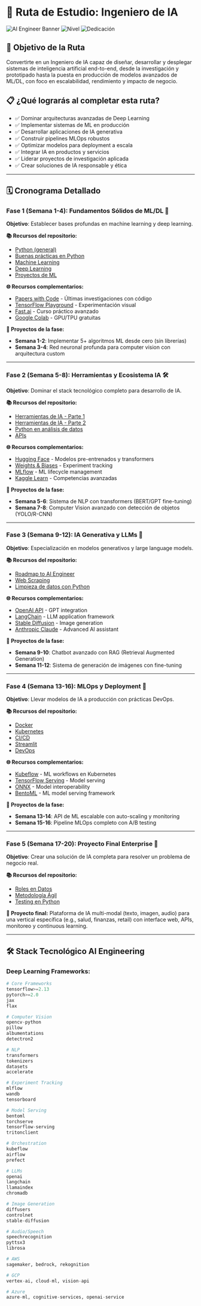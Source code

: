 # 🤖 Ruta de Estudio: Ingeniero de IA

![AI Engineer Banner](https://img.shields.io/badge/Duración-16--20%20semanas-blue) ![Nivel](https://img.shields.io/badge/Nivel-Avanzado%20a%20Experto-red) ![Dedicación](https://img.shields.io/badge/Dedicación-20--25h%2Fsemana-orange)

## 🎯 Objetivo de la Ruta

Convertirte en un Ingeniero de IA capaz de diseñar, desarrollar y desplegar sistemas de inteligencia artificial end-to-end, desde la investigación y prototipado hasta la puesta en producción de modelos avanzados de ML/DL, con foco en escalabilidad, rendimiento y impacto de negocio.

## 📋 ¿Qué lograrás al completar esta ruta?

- ✅ Dominar arquitecturas avanzadas de Deep Learning
- ✅ Implementar sistemas de ML en producción
- ✅ Desarrollar aplicaciones de IA generativa
- ✅ Construir pipelines MLOps robustos
- ✅ Optimizar modelos para deployment a escala
- ✅ Integrar IA en productos y servicios
- ✅ Liderar proyectos de investigación aplicada
- ✅ Crear soluciones de IA responsable y ética

---

## 🗓️ Cronograma Detallado

### **Fase 1 (Semana 1-4): Fundamentos Sólidos de ML/DL** 🧠

**Objetivo**: Establecer bases profundas en machine learning y deep learning.

**📚 Recursos del repositorio:**
- [Python (general)](../1_Fundamentos/Python.pdf)
- [Buenas prácticas en Python](../1_Fundamentos/Buenas_practicas_Python.pdf)
- [Machine Learning](../4_ML_IA/Machine_Learning.pdf)
- [Deep Learning](../4_ML_IA/Deep_Learning.pdf)
- [Proyectos de ML](../4_ML_IA/Proyectos_ML.pdf)

**🌐 Recursos complementarios:**
- [Papers with Code](https://paperswithcode.com) - Últimas investigaciones con código
- [TensorFlow Playground](https://playground.tensorflow.org/) - Experimentación visual
- [Fast.ai](https://course.fast.ai) - Curso práctico avanzado
- [Google Colab](https://colab.research.google.com/) - GPU/TPU gratuitas

**🎯 Proyectos de la fase:**
- **Semana 1-2**: Implementar 5+ algoritmos ML desde cero (sin librerías)
- **Semana 3-4**: Red neuronal profunda para computer vision con arquitectura custom

---

### **Fase 2 (Semana 5-8): Herramientas y Ecosistema IA** 🛠️

**Objetivo**: Dominar el stack tecnológico completo para desarrollo de IA.

**📚 Recursos del repositorio:**
- [Herramientas de IA - Parte 1](../4_ML_IA/Herramientas_IA_1.pdf)
- [Herramientas de IA - Parte 2](../4_ML_IA/Herramientas_IA_2.pdf)
- [Python en análisis de datos](../3_Analisis_Visualizacion/Python_Analisis_Datos.pdf)
- [APIs](../2_Gestion_Datos/APIs.pdf)

**🌐 Recursos complementarios:**
- [Hugging Face](https://huggingface.co/) - Modelos pre-entrenados y transformers
- [Weights & Biases](https://wandb.ai/) - Experiment tracking
- [MLflow](https://mlflow.org/) - ML lifecycle management
- [Kaggle Learn](https://www.kaggle.com/learn) - Competencias avanzadas

**🎯 Proyectos de la fase:**
- **Semana 5-6**: Sistema de NLP con transformers (BERT/GPT fine-tuning)
- **Semana 7-8**: Computer Vision avanzado con detección de objetos (YOLO/R-CNN)

---

### **Fase 3 (Semana 9-12): IA Generativa y LLMs** 🎨

**Objetivo**: Especialización en modelos generativos y large language models.

**📚 Recursos del repositorio:**
- [Roadmap to AI Engineer](../5_Roadmaps/AI_Engineer.pdf)
- [Web Scraping](../2_Gestion_Datos/Web_Scraping.pdf)
- [Limpieza de datos con Python](../2_Gestion_Datos/Limpieza_datos_Python.pdf)

**🌐 Recursos complementarios:**
- [OpenAI API](https://platform.openai.com/) - GPT integration
- [LangChain](https://python.langchain.com/) - LLM application framework
- [Stable Diffusion](https://stability.ai/) - Image generation
- [Anthropic Claude](https://www.anthropic.com/) - Advanced AI assistant

**🎯 Proyectos de la fase:**
- **Semana 9-10**: Chatbot avanzado con RAG (Retrieval Augmented Generation)
- **Semana 11-12**: Sistema de generación de imágenes con fine-tuning

---

### **Fase 4 (Semana 13-16): MLOps y Deployment** 🚀

**Objetivo**: Llevar modelos de IA a producción con prácticas DevOps.

**📚 Recursos del repositorio:**
- [Docker](../6_Desarrollo/Docker.pdf)
- [Kubernetes](../6_Desarrollo/Kubernetes.pdf)
- [CI/CD](../6_Desarrollo/CICD.pdf)
- [Streamlit](../6_Desarrollo/Streamlit.pdf)
- [DevOps](../6_Desarrollo/DevOps.pdf)

**🌐 Recursos complementarios:**
- [Kubeflow](https://www.kubeflow.org/) - ML workflows en Kubernetes
- [TensorFlow Serving](https://www.tensorflow.org/tfx/guide/serving) - Model serving
- [ONNX](https://onnx.ai/) - Model interoperability
- [BentoML](https://bentoml.org/) - ML model serving framework

**🎯 Proyectos de la fase:**
- **Semana 13-14**: API de ML escalable con auto-scaling y monitoring
- **Semana 15-16**: Pipeline MLOps completo con A/B testing

---

### **Fase 5 (Semana 17-20): Proyecto Final Enterprise** 🏢

**Objetivo**: Crear una solución de IA completa para resolver un problema de negocio real.

**📚 Recursos del repositorio:**
- [Roles en Datos](../7_Carrera/Roles_en_Datos.pdf)
- [Metodología Ágil](../7_Carrera/Metodologia_Agil.pdf)
- [Testing en Python](../1_Fundamentos/Testing_en_Python.pdf)

**🎯 Proyecto final:**
Plataforma de IA multi-modal (texto, imagen, audio) para una vertical específica (e.g., salud, finanzas, retail) con interface web, APIs, monitoreo y continuous learning.

---

## 🛠️ Stack Tecnológico AI Engineering

### Deep Learning Frameworks:
```python
# Core Frameworks
tensorflow>=2.13
pytorch>=2.0
jax
flax

# Computer Vision
opencv-python
pillow
albumentations
detectron2

# NLP
transformers
tokenizers
datasets
accelerate

# Experiment Tracking
mlflow
wandb
tensorboard

# Model Serving
bentoml
torchserve
tensorflow-serving
tritonclient

# Orchestration
kubeflow
airflow
prefect

# LLMs
openai
langchain
llamaindex
chromadb

# Image Generation
diffusers
controlnet
stable-diffusion

# Audio/Speech
speechrecognition
pyttsx3
librosa

# AWS
sagemaker, bedrock, rekognition

# GCP
vertex-ai, cloud-ml, vision-api

# Azure
azure-ml, cognitive-services, openai-service
